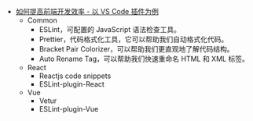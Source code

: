 - [如何提高前端开发效率 - 以 VS Code 插件为例](https://mp.weixin.qq.com/s/I46z08qUelrHwUXVYVtwiw)
  - Common
    - ESLint，可配置的 JavaScript 语法检查工具。
    - Prettier，代码格式化工具，它可以帮助我们自动格式化代码。
    - Bracket Pair Colorizer，可以帮助我们更直观地了解代码结构。
    - Auto Rename Tag，可以帮助我们快速重命名 HTML 和 XML 标签。
  - React
    - Reactjs code snippets
    - ESLint-plugin-React
  - Vue
    - Vetur
    - ESLint-plugin-Vue
